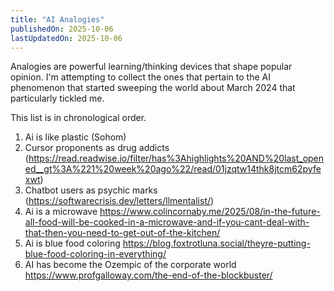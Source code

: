 ```yaml
---
title: "AI Analogies"
publishedOn: 2025-10-06
lastUpdatedOn: 2025-10-06
---
```


Analogies are powerful learning/thinking devices that shape popular opinion. I'm attempting to collect the ones that pertain to the AI phenomenon that started sweeping the world about March 2024 that particularly tickled me.

This list is in chronological order.

1. Ai is like plastic (Sohom)
2. Cursor proponents as drug addicts (https://read.readwise.io/filter/has%3Ahighlights%20AND%20last_opened__gt%3A%221%20week%20ago%22/read/01jzqtw14thk8jtcm62pyfexwt)
3. Chatbot users as psychic marks (https://softwarecrisis.dev/letters/llmentalist/)
4. Ai is a microwave
   https://www.colincornaby.me/2025/08/in-the-future-all-food-will-be-cooked-in-a-microwave-and-if-you-cant-deal-with-that-then-you-need-to-get-out-of-the-kitchen/
5. Ai is blue food coloring
   https://blog.foxtrotluna.social/theyre-putting-blue-food-coloring-in-everything/
6. AI has become the Ozempic of the corporate world
   https://www.profgalloway.com/the-end-of-the-blockbuster/
